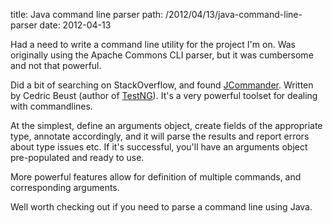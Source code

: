 title:	Java command line parser
path:	/2012/04/13/java-command-line-parser
date:	2012-04-13

Had a need to write a command line utility for the project I'm on. Was originally using the Apache Commons CLI parser, but it was cumbersome and not that powerful.

Did a bit of searching on StackOverflow, and found <a href="http://jcommander.org/">JCommander</a>. Written by Cedric Beust (author of <a href="testng.org">TestNG</a>). It's a very powerful toolset for dealing with commandlines.

At the simplest, define an arguments object, create fields of the appropriate type, annotate accordingly, and it will parse the results and report errors about type issues etc. If it's successful, you'll have an arguments object pre-populated and ready to use.

More powerful features allow for definition of multiple commands, and corresponding arguments. 

Well worth checking out if you need to parse a command line using Java.


